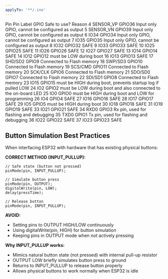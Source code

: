 ```yaml
---
applyTo: '**/.ino'
---
```

Pin  	  Pin Label  	  GPIO  	  Safe to use?  	Reason
4	SENSOR_VP	GPIO36		Input only GPIO, cannot be configured as output
5	SENSOR_VN	GPIO39		Input only GPIO, cannot be configured as output
6	IO34	GPIO34		Input only GPIO, cannot be configured as output
7	IO35	GPIO35		Input only GPIO, cannot be configured as output
8	IO32	GPIO32		SAFE
9	IO33	GPIO33		SAFE
10	IO25	GPIO25		SAFE
11	IO26	GPIO26		SAFE
12	IO27	GPIO27		SAFE
13	IO14	GPIO14		SAFE
14	IO12	GPIO12		must be LOW during boot
16	IO13	GPIO13		SAFE
17	SHD/SD2	GPIO9		Connected to Flash memory
18	SWP/SD3	GPIO10		Connected to Flash memory
19	SCS/CMD	GPIO11		Connected to Flash memory
20	SCK/CLK	GPIO6		Connected to Flash memory
21	SDO/SD0	GPIO7		Connected to Flash memory
22	SDI/SD1	GPIO8		Connected to Flash memory
23	IO15	GPIO15		must be HIGH during boot, prevents startup log if pulled LOW
24	IO2	    GPIO2		must be LOW during boot and also connected to the on-board LED
25	IO0	    GPIO0		must be HIGH during boot and LOW for programming
26	IO4	    GPIO4		SAFE
27	IO16	GPIO16		SAFE
28	IO17	GPIO17		SAFE
29	IO5	    GPIO5		must be HIGH during boot
30	IO18	GPIO18		SAFE
31	IO19	GPIO19		SAFE
33	IO21	GPIO21		SAFE
34	RXD0	GPIO3		Rx pin, used for flashing and debugging
35	TXD0	GPIO1		Tx pin, used for flashing and debugging
36	IO22	GPIO22		SAFE
37	IO23	GPIO23		SAFE

## Button Simulation Best Practices

When interfacing ESP32 with hardware that has existing physical buttons:

**CORRECT METHOD (INPUT_PULLUP):**
```arduino
// Safe state (button not pressed)
pinMode(pin, INPUT_PULLUP);

// Simulate button press
pinMode(pin, OUTPUT);
digitalWrite(pin, LOW);
delay(pressTime);

// Release button
pinMode(pin, INPUT_PULLUP);
```

**AVOID:**
- Setting pins to OUTPUT HIGH/LOW continuously
- Using digitalWrite(pin, HIGH) for button simulation
- Keeping pins in OUTPUT mode when not actively pressing

**Why INPUT_PULLUP works:**
- Mimics natural button state (not pressed) with internal pull-up resistor
- OUTPUT LOW briefly simulates button press to ground
- Returns to INPUT_PULLUP to release button properly
- Allows physical buttons to work normally when ESP32 is idle